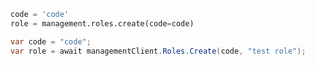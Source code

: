 ```python
code = 'code'
role = management.roles.create(code=code)
```

```csharp
var code = "code";
var role = await managementClient.Roles.Create(code, "test role");
```
